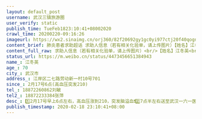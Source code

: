 ```yaml
---
layout: default_post
username: 武汉三镇旅游圈
user_verify: static
publish_time: TueFeb1823:10:41+08002020
crawl_time: 20200220-09:16:26
imageurl: https://wx2.sinaimg.cn/orj360/82f20692gy1gc0yi977ctj20f40qogn2.jpg,https://wx4.sinaimg.cn/orj360/82f20692gy1gc0yiaztb4j20f40qodh9.jpg,https://wx1.sinaimg.cn/orj360/82f20692gy1gc0yi8umnoj20f40qogns.jpg,https://wx2.sinaimg.cn/orj360/82f20692gy1gc0yibb6nzj20qo0f4abx.jpg
content_brief: 肺炎患者求助超话 求助人信息（若有相关化验单，请上传图片）【姓名】江冬英【年龄】70【所在城市】武汉市【所在小区、社区】江岸区二七路劳     动新一村10号701【患病时间】2月17号6点(高血压突发210)【联系方式】 18872260862 刘敏【其他紧急联系人】18872233384 张萍【病情描述】1️⃣ ...全文
content_full_raw: 求助人信息（若有相关化验单，请上传图片）<br/>【姓名】江冬英<br/>【年龄】70<br/>【所在城市】武汉市<br/>【所在小区、社区】江岸区二七路劳动新一村10号701<br/>【患病时间】2月17号6点(高血压突发210)<br/>【联系方式】18872260862刘敏<br/>【其他紧急联系人】18872233384张萍<br/>【病情描述】1️⃣2月17号早上6点左右，高血压涨到210，突发脑溢血❗️<br/>2️⃣7点半左右送至武汉一六一医院，经排队检查肺部CT，双肺轻度感染(医生不排除由高血压引起)，无其他肺炎感染症状。<br/>3️⃣脑部CT，四处脑血管破裂，出血较多，各项指标超标，医生建议转院同济协和，随时有昏迷可能。<br/>4️⃣2月18日上午出现发热，下午退烧恢复正常，插了心电图与颅内降压的机器与尿管。脑内出现血块或血流，医生说急需转院观察，若出血未止住，需安排手术。(武汉市一六一医院无相关医疗条件和手术医生)
status_url: https://m.weibo.cn/status/4473456651384943
name_: 江冬英
age_: 70
city_: 武汉市
address_: 江岸区二七路劳动新一村10号701
since_: 2月17号6点(高血压突发210)
tel_: 18872260862刘敏
tel2_: 18872233384张萍
desc_: 1️⃣2月17号早上6点左右，高血压涨到210，突发脑溢血❗️2️⃣7点半左右送至武汉一六一医院，经排队检查肺部CT，双肺轻度感染(医生不排除由高血压引起)，无其他肺炎感染症状。3️⃣脑部CT，四处脑血管破裂，出血较多，各项指标超标，医生建议转院同济协和，随时有昏迷可能。4️⃣2月18日上午出现发热，下午退烧恢复正常，插了心电图与颅内降压的机器与尿管。脑内出现血块或血流，医生说急需转院观察，若出血未止住，需安排手术。(武汉市一六一医院无相关医疗条件和手术医生)
publish_timestamp: 2020-02-18 23:10:41+08:00
---
```

